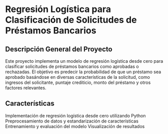 # Regresión Logística para Clasificación de Solicitudes de Préstamos Bancarios
## Descripción General del Proyecto
Este proyecto implementa un modelo de regresión logística desde cero para clasificar solicitudes de préstamos bancarios como aprobadas o rechazadas. El objetivo es predecir la probabilidad de que un préstamo sea aprobado basándose en diversas características de la solicitud, como ingresos del solicitante, puntaje crediticio, monto del préstamo y otros factores relevantes.
## Características
Implementación de regresión logística desde cero utilizando Python
Preprocesamiento de datos y estandarización de características
Entrenamiento y evaluación del modelo
Visualización de resultados
